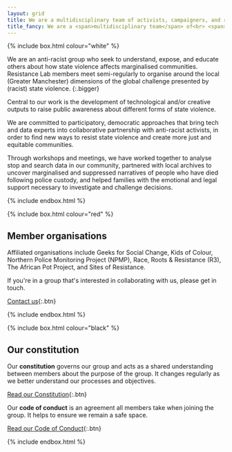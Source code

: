 ```yaml
---
layout: grid
title: We are a multidisciplinary team of activists, campaigners, and researchers aiming to dismantle the causes of state violence.
title_fancy: We are a <span>multidisciplinary team</span> of<br> <span>activists, campaigners, and researchers</span><br> aiming to dismantle the <span>causes of state violence.</span>
---
```


<!-- Introduction -->

{% include box.html colour="white" %}

We are an anti-racist group who seek to understand, expose, and educate others about how state violence affects marginalised communities. Resistance Lab members meet semi-regularly to organise around the local (Greater Manchester) dimensions of the global challenge presented by (racist) state violence.
{:.bigger}

Central to our work is the development of technological and/or creative outputs to raise public awareness about different forms of state violence.

We are committed to participatory, democratic approaches that bring tech and data experts into collaborative partnership with anti-racist activists, in order to find new ways to resist state violence and create more just and equitable communities.

Through workshops and meetings, we have worked together to analyse stop and search data in our community, partnered with local archives to uncover marginalised and suppressed narratives of people who have died following police custody, and helped families with the emotional and legal support necessary to investigate and challenge decisions.

{% include endbox.html %}


<!-- Member organisations -->

{% include box.html colour="red" %}

## Member organisations

Affiliated organisations include Geeks for Social Change, Kids of Colour, Northern Police Monitoring Project (NPMP), Race, Roots & Resistance (R3), The African Pot Project, and Sites of Resistance.

If you're in a group that's interested in collaborating with us, please get in touch.

[Contact us](/contact){:.btn}

{% include endbox.html %}


<!-- Membership docs -->

{% include box.html colour="black" %}

## Our constitution

Our **constitution** governs our group and acts as a shared understanding between members about the purpose of the group. It changes regularly as we better understand our processes and objectives.

[Read our Constitution](/about-us/constitution){:.btn}

Our **code of conduct** is an agreement all members take when joining the group. It helps to ensure we remain a safe space.

[Read our Code of Conduct](/about-us/code-of-conduct){:.btn}

{% include endbox.html %}
